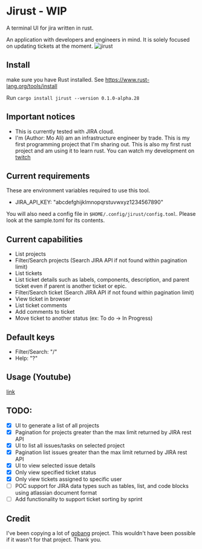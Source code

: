 # Jirust - WIP
A terminal UI for jira written in rust.

An application with developers and engineers in mind.  It is solely focused on updating tickets at the moment.
![jirust](https://user-images.githubusercontent.com/7011993/225179809-b4683ea5-93e5-4c4c-abf5-e6534df0f5a3.gif)

## Install
make sure you have Rust installed.  See https://www.rust-lang.org/tools/install

Run `cargo install jirust --version 0.1.0-alpha.28`

## Important notices
* This is currently tested with JIRA cloud.
* I'm (Author: Mo Ali) am an infrastructure engineer by trade.  This is my first programming project that I'm sharing out.  This is also my first rust project and am using it to learn rust.  You can watch my development on [twitch](https://www.twitch.tv/mo_ali141)

## Current requirements

These are environment variables required to use this tool.

* JIRA_API_KEY: "abcdefghijklmnopqrstuvwxyz1234567890"

You will also need a config file in `$HOME/.config/jirust/config.toml`.  Please look at the sample.toml for its contents.

## Current capabilities
* List projects
* Filter/Search projects (Search JIRA API if not found within pagination limit)
* List tickets
* List ticket details such as labels, components, description, and parent ticket even if parent is another ticket or epic.
* Filter/Search ticket (Search JIRA API if not found within pagination limit)
* View ticket in browser
* List ticket comments
* Add comments to ticket
* Move ticket to another status (ex: To do -> In Progress)

## Default keys
* Filter/Search: "/"
* Help: "?"

## Usage (Youtube)
[link](https://www.youtube.com/watch?v=gRgz1M30q9I)

## TODO:
- [X] UI to generate a list of all projects
- [X] Pagination for projects greater than the max limit returned by JIRA rest API
- [X] UI to list all issues/tasks on selected project
- [X] Pagination list issues greater than the max limit returned by JIRA rest API
- [X] UI to view selected issue details
- [X] Only view specified ticket status
- [X] Only view tickets assigned to specific user
- [ ] POC support for JIRA data types such as tables, list, and code blocks using atlassian document format
- [ ] Add functionality to support ticket sorting by sprint

## Credit
I've been copying a lot of [gobang](https://github.com/TaKO8Ki/gobang/tree/main) project.  This wouldn't have been possible if it wasn't for that project.  Thank you.

